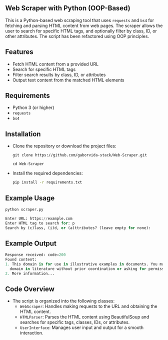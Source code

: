 ## Web Scraper with Python (OOP-Based)
This is a Python-based web scraping tool that uses `requests` and `bs4` for fetching and parsing HTML content from web pages. The scraper allows the user to search for specific HTML tags, and optionally filter by class, ID, or other attributes. The script has been refactored using OOP principles.

## Features
  - Fetch HTML content from a provided URL
  - Search for specific HTML tags
  - Filter search results by class, ID, or attributes
  - Output text content from the matched HTML elements

## Requirements
  - Python 3 (or higher)
  - `requests`
  - `bs4`

## Installation
  - Clone the repository or download the project files:
    ```
    git clone https://github.com/gaborvida-stack/Web-Scraper.git
    ```
    ```
    cd Web-Scraper
    ```
  - Install the required dependencies:
    ```bash
    pip install -r requirements.txt
    ```

## Example Usage
  ```bash
  python scraper.py
  ```
  ```python
  Enter URL: https://example.com
  Enter HTML tag to search for: p
  Search by (c)lass, (i)d, or (a)ttributes? (leave empty for none): 
  ```

## Example Output
  ```python
  Response received: code=200
  Found content:
  1. This domain is for use in illustrative examples in documents. You may use this
    domain in literature without prior coordination or asking for permission.
  2. More information...
  ```
## Code Overview
  - The script is organized into the following classes:
    - `WebScraper`: Handles making requests to the URL and obtaining the HTML content.
    - `HTMLParser`: Parses the HTML content using BeautifulSoup and searches for specific tags, classes, IDs, or attributes.
    - `UserInterface`: Manages user input and output for a smooth interaction.
